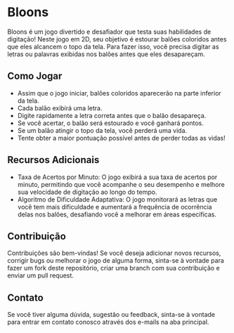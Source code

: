 # Bloons

Bloons é um jogo divertido e desafiador que testa suas habilidades de digitação! Neste jogo em 2D, seu objetivo é estourar balões coloridos antes que eles alcancem o topo da tela. Para fazer isso, você precisa digitar as letras ou palavras exibidas nos balões antes que eles desapareçam.
<!-- 
## Instalação

Siga estes passos para instalar e executar o jogo:

1. Clone este repositório para o seu computador ou faça o download do código-fonte no formato ZIP.
2. Certifique-se de ter o Godot Engine instalado em sua máquina. Caso não tenha, faça o download e instale-o a partir do site oficial do Godot.
3. Abra o Godot Engine e selecione "Importar" para importar o projeto.
4. Navegue até a pasta onde você clonou ou descompactou o repositório e selecione o arquivo `project.godot`.
5. Clique em "Importar e Editar" para abrir o projeto no Godot Engine.
6. Com o projeto aberto, clique no botão "Reproduzir" no canto superior direito para executar o jogo. -->

## Como Jogar

- Assim que o jogo iniciar, balões coloridos aparecerão na parte inferior da tela.
- Cada balão exibirá uma letra.
- Digite rapidamente a letra correta antes que o balão desapareça.
- Se você acertar, o balão será estourado e você ganhará pontos.
- Se um balão atingir o topo da tela, você perderá uma vida.
- Tente obter a maior pontuação possível antes de perder todas as vidas!

## Recursos Adicionais

- Taxa de Acertos por Minuto: O jogo exibirá a sua taxa de acertos por minuto, permitindo que você acompanhe o seu desempenho e melhore sua velocidade de digitação ao longo do tempo.
- Algoritmo de Dificuldade Adaptativa: O jogo monitorará as letras que você tem mais dificuldade e aumentará a frequência de ocorrência delas nos balões, desafiando você a melhorar em áreas específicas.


## Contribuição

Contribuições são bem-vindas! Se você deseja adicionar novos recursos, corrigir bugs ou melhorar o jogo de alguma forma, sinta-se à vontade para fazer um fork deste repositório, criar uma branch com sua contribuição e enviar um pull request.

## Contato

Se você tiver alguma dúvida, sugestão ou feedback, sinta-se à vontade para entrar em contato conosco através dos e-mails na aba principal.
